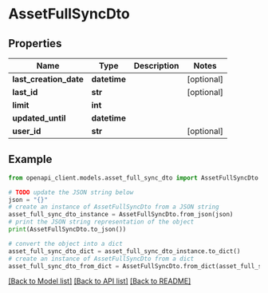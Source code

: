 # AssetFullSyncDto


## Properties

Name | Type | Description | Notes
------------ | ------------- | ------------- | -------------
**last_creation_date** | **datetime** |  | [optional] 
**last_id** | **str** |  | [optional] 
**limit** | **int** |  | 
**updated_until** | **datetime** |  | 
**user_id** | **str** |  | [optional] 

## Example

```python
from openapi_client.models.asset_full_sync_dto import AssetFullSyncDto

# TODO update the JSON string below
json = "{}"
# create an instance of AssetFullSyncDto from a JSON string
asset_full_sync_dto_instance = AssetFullSyncDto.from_json(json)
# print the JSON string representation of the object
print(AssetFullSyncDto.to_json())

# convert the object into a dict
asset_full_sync_dto_dict = asset_full_sync_dto_instance.to_dict()
# create an instance of AssetFullSyncDto from a dict
asset_full_sync_dto_from_dict = AssetFullSyncDto.from_dict(asset_full_sync_dto_dict)
```
[[Back to Model list]](../README.md#documentation-for-models) [[Back to API list]](../README.md#documentation-for-api-endpoints) [[Back to README]](../README.md)


